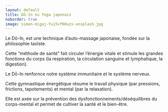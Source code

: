 ```yaml
---
layout: default
title: Dō-In ou Yoga japonais
noborder: true
image: simon-migaj-Yui5vfKHuzs-unsplash.jpg
---
```

<div class="block" markdown="1">
Le Dō-In, est une technique d’auto-massage japonaise, fondée sur la philosophie taoïste.  

Cette “méthode de santé” fait circuler l’énergie vitale et stimule les grandes fonctions du corps (la respiration, la circulation sanguine et lymphatique, la digestion). 

Le Dō-In renfornce notre système immunitaire et le système nerveux. 
 
Cette gymnastique énergétique résume le travail physique (par pressions, frictions, tapotements) et mental (par la relaxation). 
 
Elle est axée sur la prévention des dysfonctionnements/déséquilibres du corps-mental et permet de cultiver la santé et le bien-être.  
</div>
